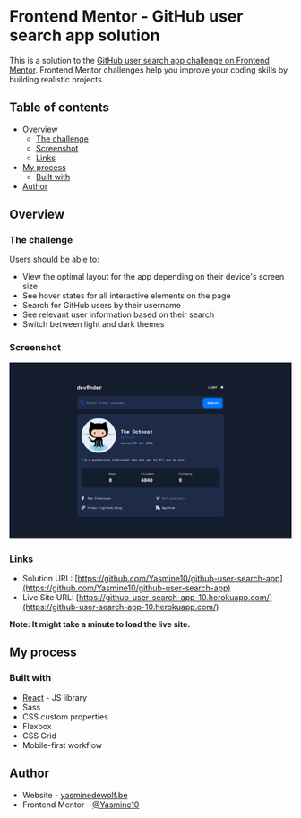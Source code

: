 # Frontend Mentor - GitHub user search app solution

This is a solution to the [GitHub user search app challenge on Frontend Mentor](https://www.frontendmentor.io/challenges/github-user-search-app-Q09YOgaH6). Frontend Mentor challenges help you improve your coding skills by building realistic projects.

## Table of contents

-   [Overview](#overview)
    -   [The challenge](#the-challenge)
    -   [Screenshot](#screenshot)
    -   [Links](#links)
-   [My process](#my-process)
    -   [Built with](#built-with)
-   [Author](#author)

## Overview

### The challenge

Users should be able to:

-   View the optimal layout for the app depending on their device's screen size
-   See hover states for all interactive elements on the page
-   Search for GitHub users by their username
-   See relevant user information based on their search
-   Switch between light and dark themes
<!-- -   **Bonus**: Have the correct color scheme chosen for them based on their computer preferences. _Hint_: Research `prefers-color-scheme` in CSS. -->

### Screenshot

![Solution screenshot](https://github.com/Yasmine10/github-user-search-app/blob/master/public/github-user-search-app-solution.png?raw=true)

### Links

-   Solution URL: [https://github.com/Yasmine10/github-user-search-app](https://github.com/Yasmine10/github-user-search-app)
-   Live Site URL: [https://github-user-search-app-10.herokuapp.com/](https://github-user-search-app-10.herokuapp.com/)

**Note: It might take a minute to load the live site.**

## My process

### Built with

-   [React](https://reactjs.org/) - JS library
-   Sass
-   CSS custom properties
-   Flexbox
-   CSS Grid
-   Mobile-first workflow

## Author

-   Website - [yasminedewolf.be](https://yasminedewolf.be)
-   Frontend Mentor - [@Yasmine10](https://www.frontendmentor.io/profile/Yasmine10)
